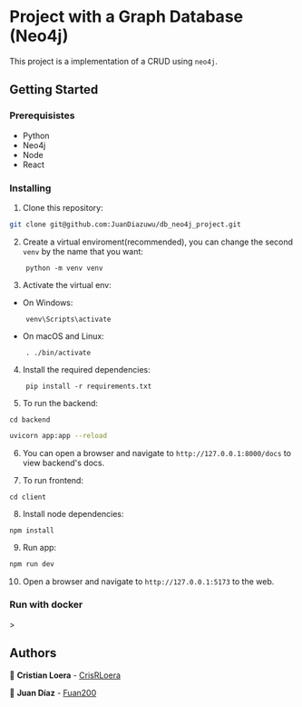 # Project with a Graph Database (Neo4j)

This project is a implementation of a CRUD  using `neo4j`.

## Getting Started

### Prerequisistes

* Python
* Neo4j
* Node
* React

### Installing

1. Clone this repository:

``` bash
git clone git@github.com:JuanDiazuwu/db_neo4j_project.git
```

2. Create a virtual enviroment(recommended), you can change the second `venv` by the name that you want:

```
    python -m venv venv
```

3. Activate the virtual env:

* On Windows:

```
    venv\Scripts\activate
```

* On macOS and Linux:

```
    . ./bin/activate
```

4. Install the required dependencies:

```
    pip install -r requirements.txt
```

5. To run the backend:

```
cd backend
```

``` bash
uvicorn app:app --reload
```

6. You can open a browser and navigate to `http://127.0.0.1:8000/docs` to view backend's docs.

7. To run frontend:

```
cd client
```

8. Install node dependencies:

```
npm install
```

9. Run app:

``` bash
npm run dev
```

10. Open a browser and navigate to `http://127.0.0.1:5173` to the web.

### Run with docker

<!--to do-->>

## Authors

:blue_heart: **Cristian Loera** - [CrisRLoera](https://github.com/CrisRLoera)

:blue_heart: **Juan Díaz** - [Fuan200](https://github.com/Fuan200)